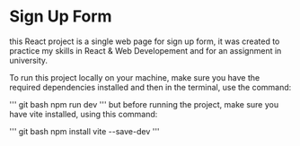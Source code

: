 # Sign Up Form

this React project is a single web page for sign up form, it was created to practice my skills in React & Web Developement and for an assignment in university.

To run this project locally on your machine, make sure you have the required dependencies installed and then in the terminal, use the command:

''' git bash
npm run dev
'''
but before running the project, make sure you have vite installed, using this command:

''' git bash
npm install vite --save-dev
'''
